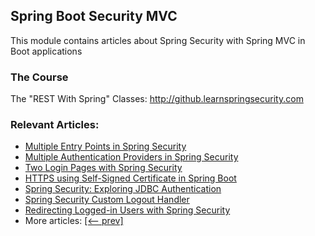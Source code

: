 ## Spring Boot Security MVC

This module contains articles about Spring Security with Spring MVC in Boot applications

### The Course
The "REST With Spring" Classes: http://github.learnspringsecurity.com

### Relevant Articles:

- [Multiple Entry Points in Spring Security](https://www.surya.com/spring-security-multiple-entry-points)
- [Multiple Authentication Providers in Spring Security](https://www.surya.com/spring-security-multiple-auth-providers)
- [Two Login Pages with Spring Security](https://www.surya.com/spring-security-two-login-pages)
- [HTTPS using Self-Signed Certificate in Spring Boot](https://www.surya.com/spring-boot-https-self-signed-certificate)
- [Spring Security: Exploring JDBC Authentication](https://www.surya.com/spring-security-jdbc-authentication)
- [Spring Security Custom Logout Handler](https://www.surya.com/spring-security-custom-logout-handler)
- [Redirecting Logged-in Users with Spring Security](https://www.surya.com/spring-security-redirect-logged-in)
- More articles: [[<-- prev]](/spring-security-modules/spring-security-web-boot-1)

